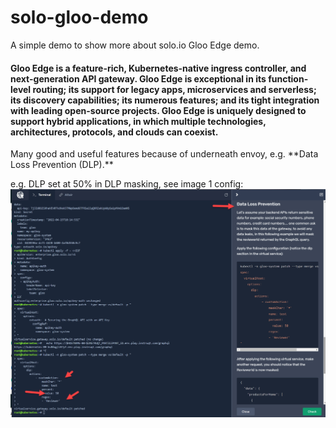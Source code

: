 # solo-gloo-demo
A simple demo to show more about solo.io Gloo Edge demo. 
#### Gloo Edge is a feature-rich, Kubernetes-native ingress controller, and next-generation API gateway. Gloo Edge is exceptional in its function-level routing; its support for legacy apps, microservices and serverless; its discovery capabilities; its numerous features; and its tight integration with leading open-source projects. Gloo Edge is uniquely designed to support hybrid applications, in which multiple technologies, architectures, protocols, and clouds can coexist.
<p> Many good and useful features because of underneath envoy, e.g. **Data Loss Prevention (DLP).**

e.g. DLP set at 50% in DLP masking, see image 1 config: ![50% masking DLP config sample ](https://github.com/leewalter/solo-gloo-demo/blob/main/pictures/dlp1-50percent.jpg "DLP masking at 50% config example")
 
